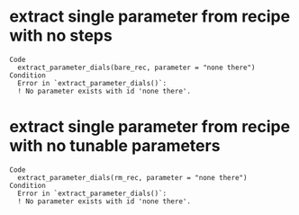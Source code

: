 # extract single parameter from recipe with no steps

    Code
      extract_parameter_dials(bare_rec, parameter = "none there")
    Condition
      Error in `extract_parameter_dials()`:
      ! No parameter exists with id 'none there'.

# extract single parameter from recipe with no tunable parameters

    Code
      extract_parameter_dials(rm_rec, parameter = "none there")
    Condition
      Error in `extract_parameter_dials()`:
      ! No parameter exists with id 'none there'.

